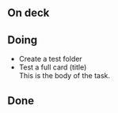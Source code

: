 ## On deck

## Doing
- Create a test folder  
- Test a full card (title)  
  This is the body of the task.

## Done